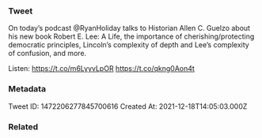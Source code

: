 ### Tweet
On today’s podcast @RyanHoliday talks to Historian Allen C. Guelzo about his new book Robert E. Lee: A Life, the importance of cherishing/protecting democratic principles, Lincoln’s complexity of depth and Lee’s complexity of confusion, and more.

Listen: https://t.co/m6LyyvLpOR https://t.co/qkng0Aon4t

### Metadata
Tweet ID: 1472206277845700616
Created At: 2021-12-18T14:05:03.000Z

### Related

